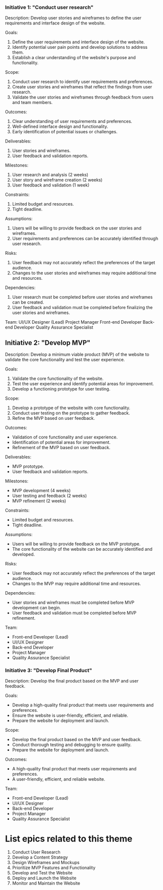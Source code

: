 <h3>Initiative 1: "Conduct user research"</h3>

Description: Develop user stories and wireframes to define the user requirements and interface design of the website.

Goals:
1. Define the user requirements and interface design of the website.
2. Identify potential user pain points and develop solutions to address them.
3. Establish a clear understanding of the website's purpose and functionality.

Scope:
1. Conduct user research to identify user requirements and preferences.
2. Create user stories and wireframes that reflect the findings from user research.
3. Validate the user stories and wireframes through feedback from users and team members.

Outcomes:
1. Clear understanding of user requirements and preferences.
2. Well-defined interface design and functionality.
3. Early identification of potential issues or challenges.

Deliverables:
1. User stories and wireframes.
2. User feedback and validation reports.

Milestones:
1. User research and analysis (2 weeks)
2. User story and wireframe creation (2 weeks)
3. User feedback and validation (1 week)

Constraints:
1. Limited budget and resources.
2. Tight deadline.

Assumptions:
1. Users will be willing to provide feedback on the user stories and wireframes.
2. User requirements and preferences can be accurately identified through user research.

Risks:
1. User feedback may not accurately reflect the preferences of the target audience.
2. Changes to the user stories and wireframes may require additional time and resources.

Dependencies:
1. User research must be completed before user stories and wireframes can be created.
2. User feedback and validation must be completed before finalizing the user stories and wireframes.

Team:
UI/UX Designer (Lead)
Project Manager
Front-end Developer
Back-end Developer
Quality Assurance Specialist

<h2>Initiative 2: "Develop MVP"</h3>

Description: Develop a minimum viable product (MVP) of the website to validate the core functionality and test the user experience.

Goals:
1. Validate the core functionality of the website.
2. Test the user experience and identify potential areas for improvement.
3. Develop a functioning prototype for user testing.

Scope:
1. Develop a prototype of the website with core functionality.
2. Conduct user testing on the prototype to gather feedback.
3. Refine the MVP based on user feedback.

Outcomes:
* Validation of core functionality and user experience.
* Identification of potential areas for improvement.
* Refinement of the MVP based on user feedback.

Deliverables:
* MVP prototype.
* User feedback and validation reports.

Milestones:
* MVP development (4 weeks)
* User testing and feedback (2 weeks)
* MVP refinement (2 weeks)

Constraints:
* Limited budget and resources.
* Tight deadline.

Assumptions:
* Users will be willing to provide feedback on the MVP prototype.
* The core functionality of the website can be accurately identified and developed.

Risks:
* User feedback may not accurately reflect the preferences of the target audience.
* Changes to the MVP may require additional time and resources.

Dependencies:
* User stories and wireframes must be completed before MVP development can begin.
* User feedback and validation must be completed before MVP refinement.

Team:
* Front-end Developer (Lead)
* UI/UX Designer
* Back-end Developer
* Project Manager
* Quality Assurance Specialist

<h3>Initiative 3: "Develop Final Product"</h3>

Description: Develop the final product based on the MVP and user feedback.

Goals:
* Develop a high-quality final product that meets user requirements and preferences.
* Ensure the website is user-friendly, efficient, and reliable.
* Prepare the website for deployment and launch.

Scope:
* Develop the final product based on the MVP and user feedback.
* Conduct thorough testing and debugging to ensure quality.
* Prepare the website for deployment and launch.

Outcomes:
* A high-quality final product that meets user requirements and preferences.
* A user-friendly, efficient, and reliable website.

Team:
* Front-end Developer (Lead)
* UI/UX Designer
* Back-end Developer
* Project Manager
* Quality Assurance Specialist

# List epics related to this theme
1. Conduct User Research
2. Develop a Content Strategy
3. Design Wireframes and Mockups
4. Prioritize MVP Features and Functionality
5. Develop and Test the Website
6. Deploy and Launch the Website
7. Monitor and Maintain the Website
